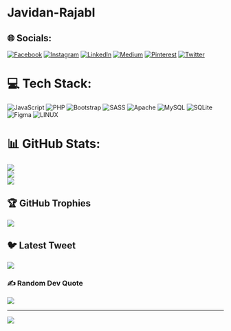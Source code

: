 # Javidan-Rajabl
## 🌐 Socials:
[![Facebook](https://img.shields.io/badge/Facebook-%231877F2.svg?logo=Facebook&logoColor=white)](https://facebook.com/https://www.facebook.com/profile.php?id=100014446688989) [![Instagram](https://img.shields.io/badge/Instagram-%23E4405F.svg?logo=Instagram&logoColor=white)](https://instagram.com/https://www.instagram.com/javidanrajabli/) [![LinkedIn](https://img.shields.io/badge/LinkedIn-%230077B5.svg?logo=linkedin&logoColor=white)](https://linkedin.com/in/https://www.linkedin.com/in/javidan-rajabli-a62827174/) [![Medium](https://img.shields.io/badge/Medium-12100E?logo=medium&logoColor=white)](https://medium.com/@https://medium.com/@mustafakemal_17072) [![Pinterest](https://img.shields.io/badge/Pinterest-%23E60023.svg?logo=Pinterest&logoColor=white)](https://pinterest.com/https://www.pinterest.com/cavidanrcbli/) [![Twitter](https://img.shields.io/badge/Twitter-%231DA1F2.svg?logo=Twitter&logoColor=white)](https://twitter.com/https://twitter.com/javidanrajabli) 

# 💻 Tech Stack:
![JavaScript](https://img.shields.io/badge/javascript-%23323330.svg?style=for-the-badge&logo=javascript&logoColor=%23F7DF1E) ![PHP](https://img.shields.io/badge/php-%23777BB4.svg?style=for-the-badge&logo=php&logoColor=white) ![Bootstrap](https://img.shields.io/badge/bootstrap-%23563D7C.svg?style=for-the-badge&logo=bootstrap&logoColor=white) ![SASS](https://img.shields.io/badge/SASS-hotpink.svg?style=for-the-badge&logo=SASS&logoColor=white) ![Apache](https://img.shields.io/badge/apache-%23D42029.svg?style=for-the-badge&logo=apache&logoColor=white) ![MySQL](https://img.shields.io/badge/mysql-%2300f.svg?style=for-the-badge&logo=mysql&logoColor=white) ![SQLite](https://img.shields.io/badge/sqlite-%2307405e.svg?style=for-the-badge&logo=sqlite&logoColor=white) 	![Figma](https://img.shields.io/badge/figma-%23F24E1E.svg?style=for-the-badge&logo=figma&logoColor=white) ![LINUX](https://img.shields.io/badge/Linux-FCC624?style=for-the-badge&logo=linux&logoColor=black)
# 📊 GitHub Stats:
![](https://github-readme-stats.vercel.app/api?username=Javidan-R&theme=blueberry&hide_border=false&include_all_commits=true&count_private=true)<br/>
![](https://github-readme-streak-stats.herokuapp.com/?user=Javidan-R&theme=blueberry&hide_border=false)<br/>
![](https://github-readme-stats.vercel.app/api/top-langs/?username=Javidan-R&theme=blueberry&hide_border=false&include_all_commits=true&count_private=true&layout=compact)

## 🏆 GitHub Trophies
![](https://github-profile-trophy.vercel.app/?username=Javidan-R&theme=darkhub&no-frame=false&no-bg=true&margin-w=4)

## 🐦 Latest Tweet
[![](https://gtce.itsvg.in/api?username=https://twitter.com/javidanrajabli)](https://github.com/VishwaGauravIn/github-twitter-card-embed)

### ✍️ Random Dev Quote
![](https://quotes-github-readme.vercel.app/api?type=horizontal&theme=radical)

---
[![](https://visitcount.itsvg.in/api?id=Javidan-R&icon=3&color=9)](https://visitcount.itsvg.in)

<!-- Proudly created with GPRM ( https://gprm.itsvg.in ) -->
